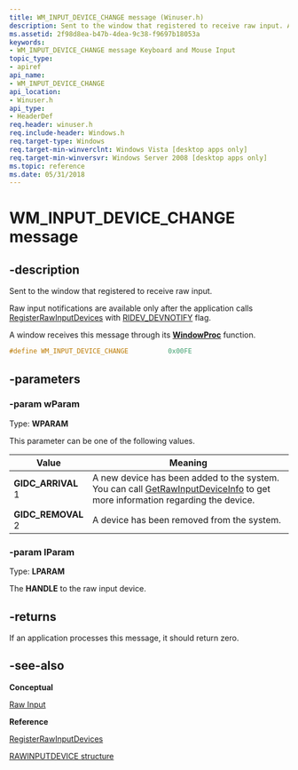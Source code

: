 ```yaml
---
title: WM_INPUT_DEVICE_CHANGE message (Winuser.h)
description: Sent to the window that registered to receive raw input. A window receives this message through its WindowProc function.
ms.assetid: 2f98d8ea-b47b-4dea-9c38-f9697b18053a
keywords:
- WM_INPUT_DEVICE_CHANGE message Keyboard and Mouse Input
topic_type:
- apiref
api_name:
- WM_INPUT_DEVICE_CHANGE
api_location:
- Winuser.h
api_type:
- HeaderDef
req.header: winuser.h
req.include-header: Windows.h
req.target-type: Windows
req.target-min-winverclnt: Windows Vista [desktop apps only]
req.target-min-winversvr: Windows Server 2008 [desktop apps only]
ms.topic: reference
ms.date: 05/31/2018
---
```


# WM_INPUT_DEVICE_CHANGE message

## -description

Sent to the window that registered to receive raw input. 

Raw input notifications are available only after the application calls [RegisterRawInputDevices](/windows/win32/api/winuser/nf-winuser-registerrawinputdevices) with [RIDEV_DEVNOTIFY](/windows/win32/api/winuser/ns-winuser-rawinputdevice) flag.

A window receives this message through its [**WindowProc**](/previous-versions/windows/desktop/legacy/ms633573(v=vs.85)) function.

```C++
#define WM_INPUT_DEVICE_CHANGE          0x00FE
```

## -parameters

### -param wParam

Type: **WPARAM**

This parameter can be one of the following values.

| Value                    | Meaning                                    |
|--------------------------|--------------------------------------------|
| **GIDC\_ARRIVAL** </br>1 | A new device has been added to the system. </br> You can call [GetRawInputDeviceInfo](/windows/win32/api/winuser/nf-winuser-getrawinputdeviceinfoa) to get more information regarding the device. |
| **GIDC\_REMOVAL** </br>2 | A device has been removed from the system. |

### -param lParam

Type: **LPARAM**

The **HANDLE** to the raw input device. 

## -returns

If an application processes this message, it should return zero.

## -see-also

**Conceptual**

[Raw Input](/windows/desktop/inputdev/raw-input)

**Reference**

[RegisterRawInputDevices](/windows/win32/api/winuser/nf-winuser-registerrawinputdevices)

[RAWINPUTDEVICE structure](/windows/win32/api/winuser/ns-winuser-rawinputdevice)
 

